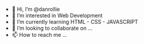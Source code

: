- 👋 Hi, I’m @danrollie
- 👀 I’m interested in Web Development 
- 🌱 I’m currently learning HTML - CSS - JAVASCRIPT 
- 💞️ I’m looking to collaborate on ...
- 📫 How to reach me ...

<!---
danrollie/danrollie is a ✨ special ✨ repository because its `README.md` (this file) appears on your GitHub profile.
You can click the Preview link to take a look at your changes.
--->
